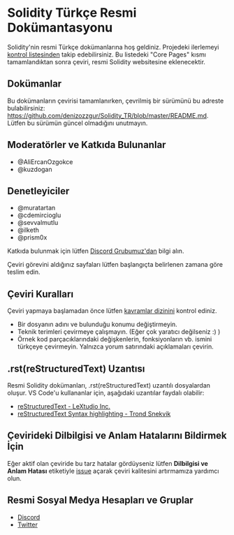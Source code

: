 # Solidity Türkçe Resmi Dokümantasyonu

Solidity'nin resmi Türkçe dokümanlarına hoş geldiniz. Projedeki ilerlemeyi [kontrol listesinden](https://github.com/solidity-docs/tr-turkish/issues/1) takip edebilirsiniz. Bu listedeki "Core Pages" kısmı tamamlandıktan sonra çeviri, resmi Solidity websitesine eklenecektir.

## Dokümanlar

Bu dokümanların çevirisi tamamlanırken, çevrilmiş bir sürümünü bu adreste bulabilirsiniz: https://github.com/denizozzgur/Solidity_TR/blob/master/README.md. Lütfen bu sürümün güncel olmadığını unutmayın.

## Moderatörler ve Katkıda Bulunanlar

- @AliErcanOzgokce
- @kuzdogan

## Denetleyiciler
- @muratartan
- @cdemircioglu
- @sevvalmutlu
- @ilketh
- @prism0x

Katkıda bulunmak için lütfen [Discord Grubumuz'dan](https://discord.gg/b94AvkPuuP) bilgi alın.

Çeviri görevini aldığınız sayfaları lütfen başlangıçta belirlenen zamana göre teslim edin.

## Çeviri Kuralları

Çeviri yapmaya başlamadan önce lütfen [kavramlar dizinini](/GLOSSARY.md) kontrol ediniz.

- Bir dosyanın adını ve bulunduğu konumu değiştirmeyin.
- Teknik terimleri çevirmeye çalışmayın. (Eğer çok yaratıcı değilseniz :) )
- Örnek kod parçacıklarındaki değişkenlerin, fonksiyonların vb. ismini türkçeye çevirmeyin. Yalnızca yorum satırındaki açıklamaları çevirin.

## .rst(reStructuredText) Uzantısı

Resmi Solidity dokümanları, .rst(reStructuredText) uzantılı dosyalardan oluşur. VS Code'u kullananlar için, aşağıdaki uzantılar faydalı olabilir:

- [reStructuredText - LeXtudio Inc.](https://marketplace.visualstudio.com/items?itemName=lextudio.restructuredtext)
- [reStructuredText Syntax highlighting - Trond Snekvik](https://marketplace.visualstudio.com/items?itemName=trond-snekvik.simple-rst)

## Çevirideki Dilbilgisi ve Anlam Hatalarını Bildirmek İçin

Eğer aktif olan çeviride bu tarz hatalar gördüyseniz lütfen <b>Dilbilgisi ve Anlam Hatası</b> etiketiyle [issue](https://github.com/solidity-docs/tr-turkish/issues/new) açarak çeviri kalitesini artırmamıza yardımcı olun. 

## Resmi Sosyal Medya Hesapları ve Gruplar

- [Discord](https://discord.gg/b94AvkPuuP)
- [Twitter](https://twitter.com/TrSolidity)
